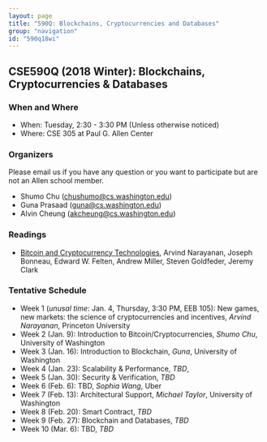 ```yaml
---
layout: page
title: "590Q: Blockchains, Cryptocurrencies and Databases"
group: "navigation"
id: "590q18wi"
---
```


## CSE590Q (2018 Winter): Blockchains, Cryptocurrencies & Databases

### When and Where
* When: Tuesday, 2:30 - 3:30 PM (Unless otherwise noticed)
* Where: CSE 305 at Paul G. Allen Center 

### Organizers
Please email us if you have any question or you want to participate but are not an Allen school member. 
* Shumo Chu (chushumo@cs.washington.edu)
* Guna Prasaad (guna@cs.washington.edu)
* Alvin Cheung (akcheung@cs.washington.edu)

### Readings
* [Bitcoin and Cryptocurrency Technologies](http://bitcoinbook.cs.princeton.edu/), Arvind Narayanan, Joseph Bonneau, Edward W. Felten, Andrew Miller, Steven Goldfeder, Jeremy Clark 

### Tentative Schedule
* Week 1 (*unusal time*: Jan. 4, Thursday, 3:30 PM, EEB 105): 
New games, new markets: the science of cryptocurrencies and incentives, *Arvind Narayanan*, Princeton University
* Week 2 (Jan. 9): Introduction to Bitcoin/Cryptocurrencies, *Shumo Chu*, University of Washington
* Week 3 (Jan. 16): Introduction to Blockchain, *Guna*, University of Washington
* Week 4 (Jan. 23): Scalability & Performance, *TBD*, 
* Week 5 (Jan. 30): Security & Verification, *TBD* 
* Week 6 (Feb. 6): TBD, *Sophia Wang*, Uber
* Week 7 (Feb. 13): Architectural Support, *Michael Taylor*, University of Washington
* Week 8 (Feb. 20): Smart Contract, *TBD*
* Week 9 (Feb. 27): Blockchain and Databases, *TBD*
* Week 10 (Mar. 6): TBD, *TBD*
